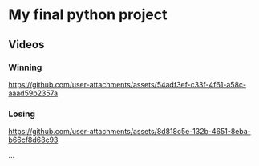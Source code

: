 # My final python project

## Videos

### Winning

https://github.com/user-attachments/assets/54adf3ef-c33f-4f61-a58c-aaad59b2357a

### Losing

https://github.com/user-attachments/assets/8d818c5e-132b-4651-8eba-b66cf8d68c93

...
